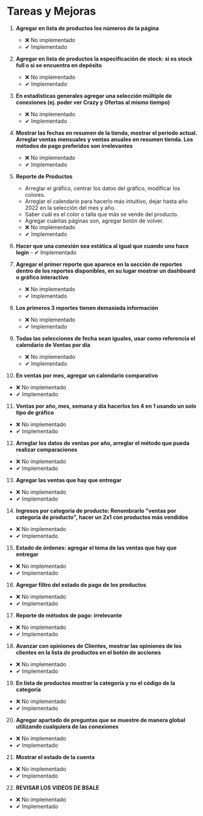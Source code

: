 # Tareas y Mejoras

1. **Agregar en lista de productos los números de la página**
   - ❌ No implementado
   - ✔ Implementado

2. **Agregar en lista de productos la especificación de stock: si es stock full o si se encuentra en depósito**
   - ❌ No implementado
   - ✔ Implementado

3. **En estadísticas generales agregar una selección múltiple de conexiones (ej. poder ver Crazy y Ofertas al mismo tiempo)**
   - ❌ No implementado
   - ✔ Implementado

4. **Mostrar las fechas en resumen de la tienda, mostrar el periodo actual. Arreglar ventas mensuales y ventas anuales en resumen tienda. Los métodos de pago preferidos son irrelevantes**
   - ❌ No implementado
   - ✔ Implementado

5. **Reporte de Productos**
   - Arreglar el gráfico, centrar los datos del gráfico, modificar los colores.
   - Arreglar el calendario para hacerlo más intuitivo, dejar hasta año 2022 en la selección del mes y año.
   - Saber cuál es el color o talla que más se vende del producto.
   - Agregar cuántas páginas son, agregar botón de volver.
   - ❌ No implementado
   - ✔ Implementado

6. **Hacer que una conexión sea estática al igual que cuando uno hace login** - ✔ Implementado

7. **Agregar el primer reporte que aparece en la sección de reportes dentro de los reportes disponibles, en su lugar mostrar un dashboard o gráfico interactivo**
   - ❌ No implementado
   - ✔ Implementado

8. **Los primeros 3 reportes tienen demasiada información**
   - ❌ No implementado
   - ✔ Implementado

9. **Todas las selecciones de fecha sean iguales, usar como referencia el calendario de Ventas por día**
   - ❌ No implementado
   - ✔ Implementado

10. **En ventas por mes, agregar un calendario comparativo**
   - ❌ No implementado
   - ✔ Implementado

11. **Ventas por año, mes, semana y día hacerlos los 4 en 1 usando un solo tipo de gráfico**
   - ❌ No implementado
   - ✔ Implementado

12. **Arreglar los datos de ventas por año, arreglar el método que pueda realizar comparaciones**
   - ❌ No implementado
   - ✔ Implementado

13. **Agregar las ventas que hay que entregar**
   - ❌ No implementado
   - ✔ Implementado

14. **Ingresos por categoría de producto: Renombrarlo "ventas por categoría de producto", hacer un 2x1 con productos más vendidos**
   - ❌ No implementado
   - ✔ Implementado

15. **Estado de órdenes: agregar el tema de las ventas que hay que entregar**
   - ❌ No implementado
   - ✔ Implementado

16. **Agregar filtro del estado de pago de los productos**
   - ❌ No implementado
   - ✔ Implementado

17. **Reporte de métodos de pago: irrelevante**
   - ❌ No implementado
   - ✔ Implementado

18. **Avanzar con opiniones de Clientes, mostrar las opiniones de los clientes en la lista de productos en el botón de acciones**
   - ❌ No implementado
   - ✔ Implementado

19. **En lista de productos mostrar la categoría y no el código de la categoría**
   - ❌ No implementado
   - ✔ Implementado

20. **Agregar apartado de preguntas que se muestre de manera global utilizando cualquiera de las conexiones**
   - ❌ No implementado
   - ✔ Implementado

21. **Mostrar el estado de la cuenta**
   - ❌ No implementado
   - ✔ Implementado

22. **REVISAR LOS VIDEOS DE BSALE**
   - ❌ No implementado
   - ✔ Implementado
